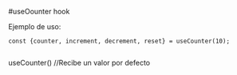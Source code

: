 #useOounter hook

Ejemplo de uso:

```
const {counter, increment, decrement, reset} = useCounter(10);


```
useCounter() //Recibe un valor por defecto